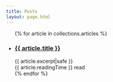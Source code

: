 ```yaml
---
title: Posts
layout: page.html
---
```


<ul class="list pa0 ma0">
    {% for article in collections.articles %}
      <li class="mv3">
            <h3 class="f3-ns mb0 pa0">
                <a href="/{{ article.path.dir }}" class="link dim red">
                    {{ article.title }}
                </a>
            </h3>
            <div class="lh-copy measure">{{ article.excerpt|safe }}</div>
            <footer class="mid-gray i mb3 pv1">
                <span>{{ article.readingTime }} read</span>
            </footer>
      </li>
    {% endfor %}
</ul>